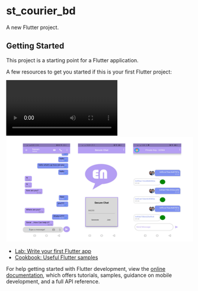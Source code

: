 # st_courier_bd

A new Flutter project.

## Getting Started

This project is a starting point for a Flutter application.

A few resources to get you started if this is your first Flutter project:

![](https://github.com/SmMohib/st_courier_bd/blob/main/animation.gif.mp4)
![](https://github.com/SmMohib/Flutter-EnChat-Secured-Realtime-Messaging-Android-Application-/blob/main/22.jpg)

- [Lab: Write your first Flutter app](https://docs.flutter.dev/get-started/codelab)
- [Cookbook: Useful Flutter samples](https://docs.flutter.dev/cookbook)

For help getting started with Flutter development, view the
[online documentation](https://docs.flutter.dev/), which offers tutorials,
samples, guidance on mobile development, and a full API reference.
